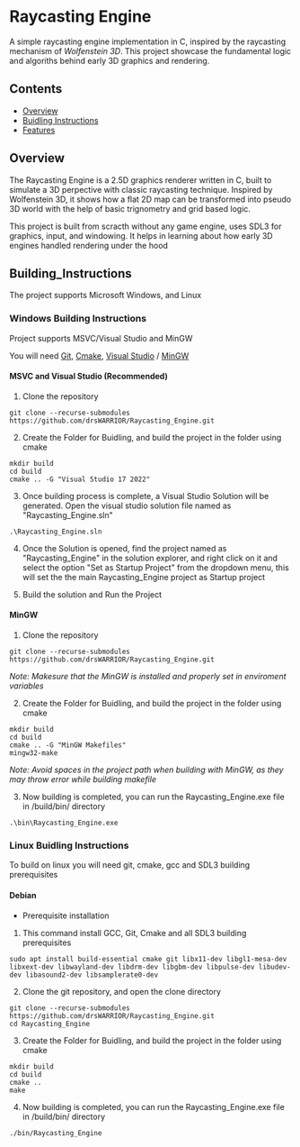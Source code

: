 # Raycasting Engine

A simple raycasting engine implementation in C, inspired by the raycasting mechanism of *Wolfenstein 3D*. This project showcase the fundamental logic and algoriths behind early 3D graphics and rendering.

## Contents

- [Overview](#Overview)
- [Buidling Instructions](#Building_Instructions)
- [Features](#features)

## Overview

The Raycasting Engine is a 2.5D graphics renderer written in C, built to simulate a 3D perpective with classic raycasting technique. Inspired by Wolfenstein 3D, it shows how a flat 2D map can be transformed into pseudo 3D world with the help of basic trignometry and grid based logic.

This project is built from scracth without any game engine, uses SDL3 for graphics, input, and windowing. It helps in learning about how early 3D engines handled rendering under the hood

## Building_Instructions

The project supports Microsoft Windows, and Linux

### Windows Building Instructions

Project supports MSVC/Visual Studio and MinGW

 You will need [Git](https://git-scm.com/downloads), [Cmake](https://cmake.org/download/), [Visual Studio](https://visualstudio.microsoft.com/) / [MinGW](https://sourceforge.net/projects/mingw/)

#### MSVC and Visual Studio (Recommended)

1. Clone the repository
``` 
git clone --recurse-submodules https://github.com/drsWARRIOR/Raycasting_Engine.git 
```

2. Create the Folder for Buidling, and build the project in the folder using cmake
``` 
mkdir build
cd build
cmake .. -G "Visual Studio 17 2022"
```

3. Once building process is complete, a Visual Studio Solution will be generated. Open the visual studio solution file named as "Raycasting_Engine.sln"

``` 
.\Raycasting_Engine.sln

```

4. Once the Solution is opened, find the project named as "Raycasting_Engine" in the solution explorer, and right click on it and select the option "Set as Startup Project" from the dropdown menu, this will set the the main Raycasting_Engine project as Startup project

5. Build the solution and Run the Project

#### MinGW

1. Clone the repository
```
git clone --recurse-submodules https://github.com/drsWARRIOR/Raycasting_Engine.git 
```

*Note: Makesure that the MinGW is installed and properly set in enviroment variables*

2. Create the Folder for Buidling, and build the project in the folder using cmake
```
mkdir build
cd build
cmake .. -G "MinGW Makefiles"
mingw32-make
```

*Note: Avoid spaces in the project path when building with MinGW, as they may throw error while building makefile*

3. Now building is completed, you can run the Raycasting_Engine.exe file in /build/bin/ directory

```
.\bin\Raycasting_Engine.exe
```

### Linux Buidling Instructions

To build on linux you will need git, cmake, gcc and SDL3 building prerequisites

#### Debian

- Prerequisite installation

1. This command install GCC, Git, Cmake and all SDL3 building prerequisites
```
sudo apt install build-essential cmake git libx11-dev libgl1-mesa-dev libxext-dev libwayland-dev libdrm-dev libgbm-dev libpulse-dev libudev-dev libasound2-dev libsamplerate0-dev
```
2. Clone the git repository, and open the clone directory
```
git clone --recurse-submodules https://github.com/drsWARRIOR/Raycasting_Engine.git 
cd Raycasting_Engine
```

3. Create the Folder for Buidling, and build the project in the folder using cmake
```
mkdir build
cd build
cmake ..
make
```
4. Now building is completed, you can run the Raycasting_Engine.exe file in /build/bin/ directory

```
./bin/Raycasting_Engine
```


